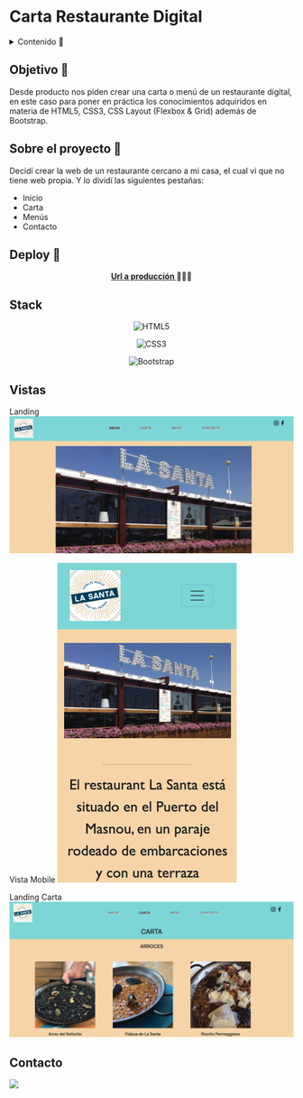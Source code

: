# Carta Restaurante Digital

<details>
  <summary>Contenido 📝</summary>
  <ol>
    <li><a href="#objetivo-🎯">Objetivo</a></li>
    <li><a href="#sobre-el-proyecto-🔎">Sobre el proyecto</a></li>
    <li><a href="#deploy-🚀">Deploy</a></li>
    <li><a href="#stack">Stack</a></li>
    <li><a href="#vistas">Vistas</a></li>
    <li><a href="#contacto">Contacto</a></li>
  </ol>
</details>

## Objetivo 🎯
Desde producto nos piden crear una carta o menú de un restaurante digital,
en este caso para poner en práctica los conocimientos adquiridos en materia de
HTML5, CSS3, CSS Layout (Flexbox & Grid) además de Bootstrap.

## Sobre el proyecto 🔎
Decidí crear la web de un restaurante cercano a mi casa, el cual vi que no tiene web propia. 
Y lo dividí las siguientes pestañas:
- Inicio
- Carta
- Menús
- Contacto

## Deploy 🚀
<div align="center">
    <a href="https://adriaarigola.github.io/Proyecto-2---Carta-Restaurante/carta.html"><strong>Url a producción </strong></a>🚀🚀🚀
</div>  

## Stack
<div align="center">

![HTML5](https://img.shields.io/badge/html5-%23E34F26.svg?style=for-the-badge&logo=html5&logoColor=white)

![CSS3](https://img.shields.io/badge/css3-%231572B6.svg?style=for-the-badge&logo=css3&logoColor=white)

![Bootstrap](https://img.shields.io/badge/bootstrap-%238511FA.svg?style=for-the-badge&logo=bootstrap&logoColor=white)
 </div>

## Vistas
Landing
<img src="./img/resultadoFinal/landingHome.png"/> 

Vista Mobile
<img src="./img/resultadoFinal/landingMobile.png"/>

Landing Carta
<img src="./img/resultadoFinal/landingCarta.png"/>


## Contacto

<a href = "mailto:adriarigola@gmail.com"><img src="https://img.shields.io/badge/Gmail-C6362C?style=for-the-badge&logo=gmail&logoColor=white" target="_blank"></a>